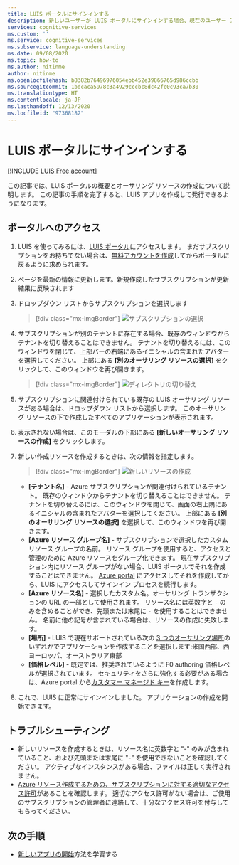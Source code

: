 ```yaml
---
title: LUIS ポータルにサインインする
description: 新しいユーザーが LUIS ポータルにサインインする場合、現在のユーザー アカウントに基づいてサインイン エクスペリエンスが若干異なるものになります。
services: cognitive-services
ms.custom: ''
ms.service: cognitive-services
ms.subservice: language-understanding
ms.date: 09/08/2020
ms.topic: how-to
ms.author: nitinme
author: nitinme
ms.openlocfilehash: b8382b76496976054ebb452e39866765d986ccbb
ms.sourcegitcommit: 1bdcaca5978c3a4929cccbc8dc42fc0c93ca7b30
ms.translationtype: HT
ms.contentlocale: ja-JP
ms.lasthandoff: 12/13/2020
ms.locfileid: "97368182"
---
```

# <a name="sign-in-to-luis-portal"></a>LUIS ポータルにサインインする

[!INCLUDE [LUIS Free account](includes/luis-portal-note.md)]

この記事では、LUIS ポータルの概要とオーサリング リソースの作成について説明します。 この記事の手順を完了すると、LUIS アプリを作成して発行できるようになります。

## <a name="access-the-portal"></a>ポータルへのアクセス


1. LUIS を使ってみるには、[LUIS ポータル](https://www.luis.ai)にアクセスします。 まだサブスクリプションをお持ちでない場合は、[無料アカウントを作成](https://azure.microsoft.com//free/cognitive-services/)してからポータルに戻るように求められます。
2. ページを最新の情報に更新します。新規作成したサブスクリプションが更新結果に反映されます
3. ドロップダウン リストからサブスクリプションを選択します

    > [!div class="mx-imgBorder"]
    > ![サブスクリプションの選択](./media/migrate-authoring-key/select-subscription-sign-in-2.png)

4. サブスクリプションが別のテナントに存在する場合、既存のウィンドウからテナントを切り替えることはできません。 テナントを切り替えるには、このウィンドウを閉じて、上部バーの右端にあるイニシャルの含まれたアバターを選択してください。 上部にある **[別のオーサリング リソースの選択]** をクリックして、このウィンドウを再び開きます。

    > [!div class="mx-imgBorder"]
    > ![ディレクトリの切り替え](./media/migrate-authoring-key/switch-directories.png)

5. サブスクリプションに関連付けられている既存の LUIS オーサリング リソースがある場合は、ドロップダウン リストから選択します。 このオーサリング リソースの下で作成したすべてのアプリケーションが表示されます。
6. 表示されない場合は、このモーダルの下部にある **[新しいオーサリング リソースの作成]** をクリックします。
7.  新しい作成リソースを作成するときは、次の情報を指定します。

    > [!div class="mx-imgBorder"]
    > ![新しいリソースの作成](./media/migrate-authoring-key/create-new-authoring-resource-2.png)

    * **[テナント名]** - Azure サブスクリプションが関連付けられているテナント。 既存のウィンドウからテナントを切り替えることはできません。 テナントを切り替えるには、このウィンドウを閉じて、画面の右上隅にあるイニシャルの含まれたアバターを選択してください。 上部にある **[別のオーサリング リソースの選択]** を選択して、このウィンドウを再び開きます。
    * **[Azure リソース グループ名]** - サブスクリプションで選択したカスタム リソース グループの名前。 リソース グループを使用すると、アクセスと管理のために Azure リソースをグループ化できます。 現在サブスクリプション内にリソース グループがない場合、LUIS ポータルでそれを作成することはできません。 [Azure portal](https://ms.portal.azure.com/#create/Microsoft.ResourceGroup) にアクセスしてそれを作成してから、LUIS にアクセスしてサインイン プロセスを続行します。
    * **[Azure リソース名]** - 選択したカスタム名。オーサリング トランザクションの URL の一部として使用されます。 リソース名には英数字と `-` のみを含めることができ、先頭または末尾に `-` を使用することはできません。 名前に他の記号が含まれている場合は、リソースの作成に失敗します。
    * **[場所]** - LUIS で現在サポートされている次の [3 つのオーサリング場所](https://docs.microsoft.com/azure/cognitive-services/luis/luis-reference-regions)のいずれかでアプリケーションを作成することを選択します:米国西部、西ヨーロッパ、オーストラリア東部
    * **[価格レベル]** - 既定では、推奨されているように F0 authoring 価格レベルが選択されています。 セキュリティをさらに強化する必要がある場合は、Azure portal から[カスタマー マネージド キー](https://docs.microsoft.com/azure/cognitive-services/luis/luis-encryption-of-data-at-rest#customer-managed-keys-for-language-understanding)を作成します。
8. これで、LUIS に正常にサインインしました。 アプリケーションの作成を開始できます。

## <a name="troubleshooting"></a>トラブルシューティング

* 新しいリソースを作成するときは、リソース名に英数字と "-" のみが含まれていること、および先頭または末尾に "-" を使用できないことを確認してください。 アクティブなインスタンスがある場合、ファイルは正しく実行されません。
* [Azure リソース作成するための、サブスクリプションに対する適切なアクセス許可](../../role-based-access-control/rbac-and-directory-admin-roles.md#azure-roles)があることを確認します。 適切なアクセス許可がない場合は、ご使用のサブスクリプションの管理者に連絡して、十分なアクセス許可を付与してもらってください。

## <a name="next-steps"></a>次の手順

* [新しいアプリの開始](luis-how-to-start-new-app.md)方法を学習する
